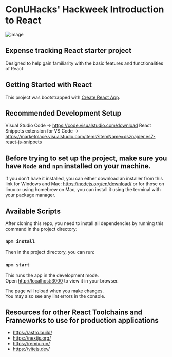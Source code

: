 # ConUHacks' Hackweek Introduction to React
![image](https://user-images.githubusercontent.com/77257371/213037249-01ca89fc-b23b-44fe-97e9-9650e87552fd.png)

## Expense tracking React starter project
Designed to help gain familiarity with the basic features and functionalities of React
## Getting Started with React 

This project was bootstrapped with [Create React App](https://github.com/facebook/create-react-app).

## Recommended Development Setup
Visual Studio Code -> https://code.visualstudio.com/download
React Snippets extension for VS Code -> https://marketplace.visualstudio.com/items?itemName=dsznajder.es7-react-js-snippets

## Before trying to set up the project, make sure you have `Node` and `npm` installed on your machine.
if you don't have it installed, you can either download an installer from this link for Windows and Mac: https://nodejs.org/en/download/
or for those on linux or using homebrew on Mac, you can install it using the terminal with your package manager.

## Available Scripts

After cloning this repo, you need to install all dependencies by running this command in the project directory:  

### `npm install` 

Then in the project directory, you can run:

### `npm start`

This runs the app in the development mode.\
Open [http://localhost:3000](http://localhost:3000) to view it in your browser.

The page will reload when you make changes.\
You may also see any lint errors in the console.

## Resources for other React Toolchains and Frameworks to use for production applications
* https://astro.build/
* https://nextjs.org/
* https://remix.run/
* https://vitejs.dev/



